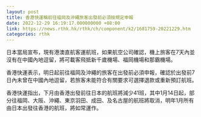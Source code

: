 ```yaml
---
layout: post
title: 香港快運稱前往福岡及沖繩旅客出發前必須按規定申報
date: 2022-12-29 16:19:17.000000000 +08:00
link: https://news.rthk.hk/rthk/ch/component/k2/1681759-20221229.htm
categories: rthk
---
```


日本當局宣布，現有港澳直航客運航班，如果航空公司確認，機上旅客在7天內並沒有在中國內地逗留，將可載客飛抵新千歲機場、福岡機場和那霸機場。

香港快運表示，明日起前往福岡及沖繩的旅客在出發前必須申報，確認於出發前7日內未曾在中國內地逗留，若旅客未能符合有關要求可選擇退款或重新預訂航班。

香港快運指出，下月由香港出發前往日本的航班將減少41班，其中1月14日起，部分往福岡、大阪、沖繩、東京羽田、成田、及名古屋的航班將取消，明年1月所有由日本出發往香港的航班，將如常運作。
